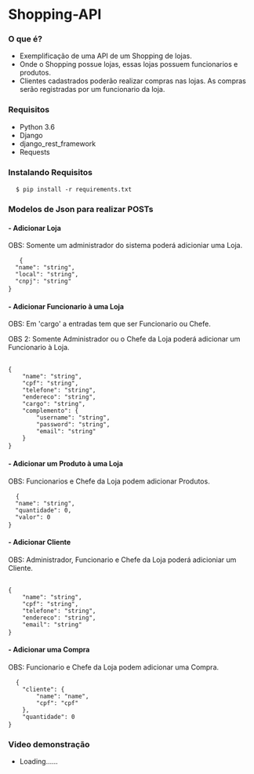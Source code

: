 # Shopping-API
<h3> O que é? </h3>
<ul>
  <li> Exemplificação de uma API de um Shopping de lojas. </li>
  <li> Onde o Shopping possue lojas, essas lojas possuem funcionarios e produtos. </li>
  <li> Clientes cadastrados poderão realizar compras nas lojas. As compras serão registradas por um funcionario da loja. </li>
</ul>

<h3> Requisitos </h3>
<ul>
  <li> Python 3.6 </li>
  <li> Django </li>
  <li> django_rest_framework </li>
  <li> Requests </li>
</ul>

<h3> Instalando Requisitos</h3>
<pre> <code> $ pip install -r requirements.txt </code> </pre>


<h3> Modelos de Json para realizar POSTs </h3>

 <h4> - Adicionar Loja </h4>
 <p> OBS: Somente um administrador do sistema poderá adicioniar uma Loja. </p>
    <pre> <code>  {
  "name": "string",
  "local": "string",
  "cnpj": "string"
}</code> </pre>
  
 <h4> - Adicionar Funcionario à uma Loja </h4>
 <p >OBS: Em 'cargo' a entradas tem que ser Funcionario ou Chefe.</p>
 <p> OBS 2: Somente Administrador ou o Chefe da Loja poderá adicionar um Funcionario à Loja. </p>
    <pre> <code>  
{
    "name": "string",
    "cpf": "string",
    "telefone": "string",
    "endereco": "string",
    "cargo": "string",
    "complemento": {
        "username": "string",
        "password": "string",
        "email": "string"
    }
}</code> </pre>
    
 <h4> - Adicionar um Produto à uma Loja </h4>
  <p> OBS: Funcionarios e Chefe da Loja podem adicionar Produtos. </p>
    <pre> <code> {
  "name": "string",
  "quantidade": 0,
  "valor": 0
}</code> </pre>
    
 <h4> - Adicionar Cliente </h4>
  <p> OBS: Administrador, Funcionario e Chefe da Loja poderá adicioniar um Cliente. </p>
    <pre> <code> 
{
    "name": "string",
    "cpf": "string",
    "telefone": "string",
    "endereco": "string",
    "email": "string"
} </code> </pre>
    
 <h4> - Adicionar uma Compra </h4>
  <p> OBS: Funcionario e Chefe da Loja podem adicionar uma Compra. </p>
    <pre> <code> {
    "cliente": {
        "name": "name",
        "cpf": "cpf"
    },
    "quantidade": 0
} </code> </pre>
  


<h3> Video demonstração </h3>
<ul>
 <li> Loading...... </li>
</ul>
